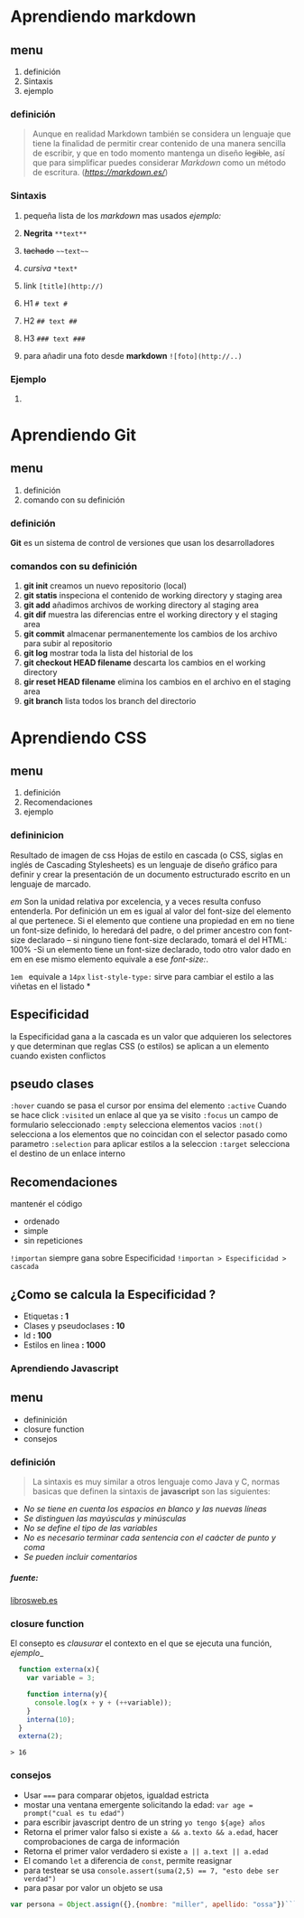 # Aprendiendo __markdown__  #
## menu ##
1. definición
1. Sintaxis
1. ejemplo

### definición ###
> Aunque en realidad Markdown también se considera un lenguaje que tiene la finalidad de permitir crear contenido de una manera sencilla de escribir, y que en todo momento mantenga un diseño ~~legible~~, así que para simplificar puedes considerar *Markdown* como un método de escritura. (*https://markdown.es/*)

### Sintaxis ###
1.  pequeña lista de los *markdown* mas usados _ejemplo:_
  1. **Negrita**  `**text**`
  1. ~~tachado~~  `~~text~~`
  1. *cursiva* `*text*`
  1. link `[title](http://)`
  1. H1 `# text #`
  1. H2 `## text ##`
  1. H3 `### text ###`


1. para añadir una foto desde **markdown** `![foto](http://..)`
### Ejemplo ###
1.
# Aprendiendo __Git__  #
## menu ##
1. definición
1. comando con su definición

### definición ###
**Git** es un sistema de control de versiones que usan los desarrolladores

### comandos con su definición ###
1. **git init** creamos un nuevo repositorio (local)
1. **git statis** inspeciona el contenido de working directory y staging area
1. **git add** añadimos archivos de working directory al staging area
1. **git dif** muestra las diferencias entre el working directory y el staging area
1. **git commit** almacenar permanentemente los cambios de los archivo para subir al repositorio
1. **git log** mostrar toda la lista del historial de los
1. **git checkout HEAD filename** descarta los cambios en el working directory
1. **gir reset HEAD filename** elimina los cambios en el archivo en el staging area
1. **git branch** lista todos los branch del directorio

# Aprendiendo __CSS__  #
## menu ##
1. definición
1. Recomendaciones
1. ejemplo

### defininicion ###
Resultado de imagen de css
Hojas de estilo en cascada (o CSS, siglas en inglés de Cascading Stylesheets) es un lenguaje de diseño gráfico para definir y crear la presentación de un documento estructurado escrito en un lenguaje de marcado.

*em* Son la unidad relativa por excelencia, y a veces resulta confuso entenderla. Por definición un em es igual al valor del font-size del elemento al que pertenece. Si el elemento que contiene una propiedad en em no tiene un font-size definido, lo heredará del padre, o del primer ancestro con font-size declarado – si ninguno tiene font-size declarado, tomará el del HTML: 100% -Si un elemento tiene un font-size declarado, todo otro valor dado en em en ese mismo elemento equivale a ese *font-size:*.

`1em ` equivale a `14px`
`list-style-type:` sirve para cambiar el estilo a las viñetas en el listado
*
## Especificidad ##
la Especificidad gana a la cascada es un valor que adquieren los selectores y que determinan que reglas CSS (o estilos) se aplican a un elemento cuando existen conflictos


## pseudo clases ##
`:hover` cuando se pasa el cursor por ensima del elemento
`:active` Cuando se hace click
`:visited` un enlace al que ya se visito
`:focus` un campo de formulario seleccionado
`:empty` selecciona elementos vacios
`:not()` selecciona a los elementos que no coincidan con el selector pasado como parametro
`:selection` para aplicar estilos a la seleccion
`:target` selecciona el destino de un enlace interno


## Recomendaciones ##
mantenér el código
* ordenado
* simple
* sin repeticiones

`!importan` siempre gana sobre Especificidad
`!importan > Especificidad > cascada`
## ¿Como se calcula la Especificidad ? ##
* Etiquetas                 **: 1**
* Clases y pseudoclases     **: 10**
* Id                        **: 100**
* Estilos en linea          **: 1000**


### Aprendiendo Javascript ###

## menu ##
 * defininición
 * closure function
 * consejos

### definición ###
> La sintaxis es muy similar a otros lenguaje como Java y C, normas basicas que definen la sintaxis de **javascript** son las siguientes:
* *No se tiene en cuenta los espacios en blanco y las nuevas líneas*
* *Se distinguen las mayúsculas y minúsculas*
* *No se define el tipo de las variables*
* *No es necesario terminar cada sentencia con el caácter de punto y coma*
* *Se pueden incluir comentarios*
##### fuente: #####
 [librosweb.es](http://librosweb.es/libro/javascript/)

### closure function ###
El consepto es *clausurar* el contexto en el que se ejecuta una función,
_ejemplo__
```javascript
  function externa(x){
    var variable = 3;

    function interna(y){
      console.log(x + y + (++variable));
    }
    interna(10);
  }
  externa(2);
```
`> 16`
### consejos ###
* Usar `===` para comparar objetos, igualdad estricta
* mostar una ventana emergente solicitando la edad: `var age = prompt("cual es tu edad")`
* para escribir javascript dentro de un string `yo tengo ${age} años`
* Retorna el primer valor falso si existe `a && a.texto && a.edad`, hacer comprobaciones de carga de información
* Retorna el primer valor verdadero si existe `a || a.text || a.edad`
* El comando `let` a diferencia de `const`, permite reasignar
* para testear se usa `console.assert(suma(2,5) == 7, "esto debe ser verdad")`
* para pasar por valor un objeto se usa
``` javascript
var persona = Object.assign({},{nombre: "miller", apellido: "ossa"})```
